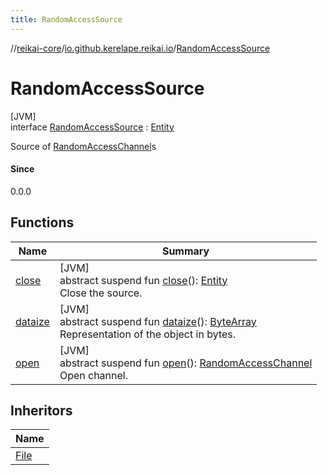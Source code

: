 ```yaml
---
title: RandomAccessSource
---
```

//[reikai-core](../../../index.html)/[io.github.kerelape.reikai.io](../index.html)/[RandomAccessSource](index.html)



# RandomAccessSource



[JVM]\
interface [RandomAccessSource](index.html) : [Entity](../../io.github.kerelape.reikai/-entity/index.html)

Source of [RandomAccessChannel](../-random-access-channel/index.html)s



#### Since



0.0.0



## Functions


| Name | Summary |
|---|---|
| [close](close.html) | [JVM]<br>abstract suspend fun [close](close.html)(): [Entity](../../io.github.kerelape.reikai/-entity/index.html)<br>Close the source. |
| [dataize](../../io.github.kerelape.reikai/-entity/dataize.html) | [JVM]<br>abstract suspend fun [dataize](../../io.github.kerelape.reikai/-entity/dataize.html)(): [ByteArray](https://kotlinlang.org/api/latest/jvm/stdlib/kotlin/-byte-array/index.html)<br>Representation of the object in bytes. |
| [open](open.html) | [JVM]<br>abstract suspend fun [open](open.html)(): [RandomAccessChannel](../-random-access-channel/index.html)<br>Open channel. |


## Inheritors


| Name |
|---|
| [File](../../io.github.kerelape.reikai.io.filesystem/-file/index.html) |

